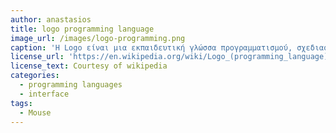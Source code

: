 ```yaml
---
author: anastasios
title: logo programming language
image_url: /images/logo-programming.png
caption: 'Η Logo είναι μια εκπαιδευτική γλώσσα προγραμματισμού, σχεδιασμένη το 1967 από τους Wally Feurzeig, Seymour Papert και Cynthia Solomon. Είναι μια γλώσσα γενικού σκοπού, η οποία  έγινε ευρέως γνωστή για τη χρήση ενός γραφικού χελώνας , στις οποίες οι εντολές κίνησης και σχεδίασης παρήγαγαν γραφικά γραμμών στην οθόνη. Ο στόχος ήταν να δημιουργηθεί ένα μαθηματικό τοπίο όπου τα παιδιά θα μπορούσαν να παίζουν με λόγια και προτάσεις. Οι διανοητικές της ρίζες είναι στην τεχνητή νοημοσύνη, στη μαθηματική λογική και στην αναπτυξιακή ψυχολογία.'
license_url: 'https://en.wikipedia.org/wiki/Logo_(programming_language)#/media/File:Remi_turtlegrafik.png'
license_text: Courtesy of wikipedia
categories:
  - programming languages
  - interface
tags:
  - Mouse
---
```

